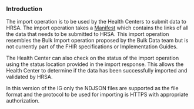 ### Introduction

The import operation is to be used by the Health Centers to submit data to HRSA. The import operation takes a [Manifest](StructureDefinition-uds-plus-import-manifest.html) which contains the links of all the data that needs to be submitted to HRSA. This import operation resembles the Bulk Import operation proposed by the Bulk Data team but is not currently part of the FHIR specifications or Implementation Guides.

The Health Center can also check on the status of the import operation using the status location provided in the import response. This allows the Health Center to determine if the data has been successfully imported and validated by HRSA.

In this version of the IG only the NDJSON files are supported as the file format and the protocol to be used for importing is HTTPS with appropriate authorization. 

